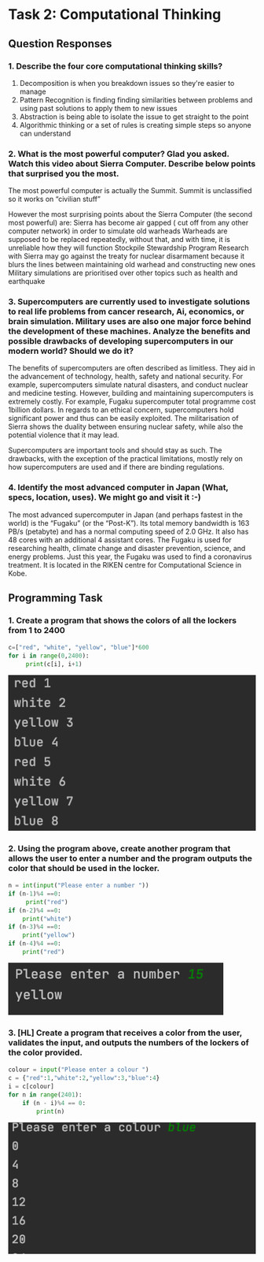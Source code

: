 # Task 2: Computational Thinking 

## Question Responses 

### 1. Describe the four core computational thinking skills?

1. Decomposition is when you breakdown issues so they're easier to manage 
1. Pattern Recognition is finding finding similarities between problems and using past solutions to apply them to new issues 
1. Abstraction is being able to isolate the issue to get straight to the point 
1. Algorithmic thinking or a set of rules is creating simple steps so anyone can understand 


### 2. What is the most powerful computer? Glad you asked. Watch this video about Sierra Computer. Describe below points that surprised you the most.
The most powerful computer is actually the Summit. Summit is unclassified so it works on “civilian stuff”


However the most surprising points about the Sierra Computer (the second most powerful) are: 
Sierra has become air gapped ( cut off from any other computer network) in order to simulate old warheads 
Warheads are supposed to be replaced repeatedly, without that, and with time, it is unreliable how they will function 
Stockpile Stewardship Program 
Research with Sierra may go against the treaty for nuclear disarmament because it blurs the lines between maintaining old warhead and constructing new ones 
Military simulations are prioritised over other topics such as health and earthquake 

### 3. Supercomputers are currently used to investigate solutions to real life problems from cancer research, Ai, economics, or brain simulation. Military uses are also one major force behind the development of these machines. Analyze the benefits and possible drawbacks of developing supercomputers in our modern world? Should we do it?

The benefits of supercomputers are often described as limitless. They aid in the advancement of technology, health, safety and national security. For example, supercomputers simulate natural disasters, and conduct nuclear and medicine testing. However, building and maintaining supercomputers is extremely costly. For example, Fugaku supercomputer total programme cost 1billion dollars. In regards to an ethical concern,  supercomputers hold significant power and thus can be easily exploited. The militarisation of Sierra shows the duality between ensuring nuclear safety, while also the potential violence that it may lead. 

Supercomputers are important tools and should stay as such. The drawbacks, with the exception of the practical limitations, mostly rely on how supercomputers are used and if there are binding regulations. 

 ### 4. Identify the most advanced computer in Japan (What, specs, location, uses). We might go and visit it :-) 
 
 The most advanced  supercomputer in Japan (and perhaps fastest in the world) is the “Fugaku” (or the “Post-K”). Its total memory bandwidth is 163 PB/s (petabyte) and has a normal computing speed of 2.0 GHz. It also has 48 cores with an additional 4 assistant cores. The Fugaku is used for researching health, climate change and disaster prevention, science, and energy problems. Just this year, the Fugaku was used to find a coronavirus treatment. It is located in the RIKEN centre for Computational Science in Kobe. 
 
 
## Programming Task 
 
### 1. Create a program that shows the colors of all the lockers from 1 to 2400
```.py
c=["red", "white", "yellow", "blue"]*600
for i in range(0,2400):
     print(c[i], i+1)
```
![task1](https://github.com/isabelandreatta1/Unit-1/blob/master/Lockers_Task1.png) 
### 2. Using the program above, create another program that allows the user to enter a number and the program outputs the color that should be used in the locker.

```.py
n = int(input("Please enter a number "))
if (n-1)%4 ==0:
     print("red")
if (n-2)%4 ==0:
    print("white")
if (n-3)%4 ==0:
    print("yellow")
if (n-4)%4 ==0:
    print("red")
```
![task2](https://github.com/isabelandreatta1/Unit-1/blob/master/Lockers_Task2.png)
### 3. [HL] Create a program that receives a color from the user, validates the input,  and outputs the numbers of the lockers of the color provided. 

```.py
colour = input("Please enter a colour ")
c = {"red":1,"white":2,"yellow":3,"blue":4}
i = c[colour]
for n in range(2401):
    if (n - i)%4 == 0:
        print(n)
```
![task3](https://github.com/isabelandreatta1/Unit-1/blob/master/Lockers_Task3.png)

